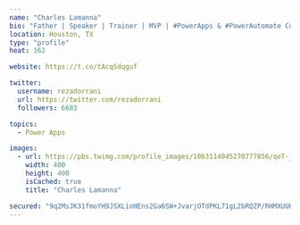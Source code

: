 ```yaml
---
name: "Charles Lamanna"
bio: "Father | Speaker | Trainer | MVP | #PowerApps & #PowerAutomate Community Super User | YouTuber Right-pointing triangle http://youtube.com/c/rezadorrani | Learn - Share - Clockwise rightwards and leftwards open circle arrows"
location: Houston, TX
type: "profile"
heat: 162

website: https://t.co/tAcqSdqguf

twitter:
  username: rezadorrani
  url: https://twitter.com/rezadorrani
  followers: 6683

topics:
  - Power Apps

images:
  - url: https://pbs.twimg.com/profile_images/1063114045270777856/qeT-jpWr_400x400.jpg
    width: 400
    height: 400
    isCached: true
    title: "Charles Lamanna"

secured: "9q2MsJK31fmoYH9JSXLioHEns2Ga6SW+JvarjOTdPKL71gL2bRQZP/RHMXUUHTkj8pXkKJMUecM7VNRuWN6aZiA3DWH0f7M5Js/tBb4vyTW6I3ZpWVwkJ9P6csBp3RPQpHS4qM2KcpbF7MldTIdc6zgPgXjpLyNUKsHHVdmWinSYGG7H2Iv/tGunq+Mt2sG/aZ2bQd8dMS7+SwevQUJn9gGNMoKIu2NCZhhf8cURl10nwYzQYrgBM1x1K3hK09FAvKQOBrdv7ZF/h+/pAP8v8QZXdwW62mhM8KbZ98uN0sRIdfe3OEUByuIRsDPl2BrO1Q8Q1QSkix1elaQLh928XECFijAS7djvU9AUiTjSM6FlHzVUXn3e2USmMwzQ9fViOnUa8ncZC7XgZKcpdgPs5k6mKjqFOqpb7bWEu2hzFhc=;tXOwhjV2IIIACNdxyoR7Ag=="
---
```


